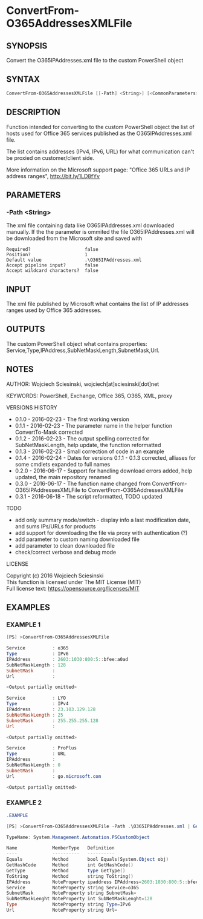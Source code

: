# ConvertFrom-O365AddressesXMLFile
## SYNOPSIS
Convert the O365IPAddresses.xml file to the custom PowerShell object

## SYNTAX
```powershell
ConvertFrom-O365AddressesXMLFile [[-Path] <String>] [<CommonParameters>]
```

## DESCRIPTION
Function intended for converting to the custom PowerShell object the list of hosts used for Office 365 services published as the O365IPAddresses.xml file.

The list contains addresses (IPv4, IPv6, URL) for what communication can't be proxied on customer/client side.

More information on the Microsoft support page: "Office 365 URLs and IP address ranges", http://bit.ly/1LD8fYv

## PARAMETERS
### -Path &lt;String&gt;
The xml file containing data like O365IPAddresses.xml downloaded manually.
If the the parameter is ommited the file O365IPAddresses.xml will be downloaded from the Microsoft site and saved with
```
Required?                    false
Position?                    1
Default value                .\O365IPAddresses.xml
Accept pipeline input?       false
Accept wildcard characters?  false
```

## INPUT
The xml file published by Microsoft what contains the list of IP addresses ranges used by Office 365 addresses.

## OUTPUTS
The custom PowerShell object what contains properties: Service,Type,IPAddress,SubNetMaskLength,SubnetMask,Url.

## NOTES
AUTHOR: Wojciech Sciesinski, wojciech[at]sciesinski[dot]net  

KEYWORDS: PowerShell, Exchange, Office 365, O365, XML, proxy

VERSIONS HISTORY
- 0.1.0 - 2016-02-23 - The first working version
- 0.1.1 - 2016-02-23 - The parameter name in the helper function ConvertTo-Mask corrected
- 0.1.2 - 2016-02-23 - The output spelling corrected for SubNetMaskLength, help update, the function reformatted
- 0.1.3 - 2016-02-23 - Small correction of code in an example
- 0.1.4 - 2016-02-24 - Dates for versions 0.1.1 - 0.1.3 corrected, alliases for some cmdlets expanded to full names
- 0.2.0 - 2016-06-17 - Support for handling download errors added, help updated, the main repository renamed 
- 0.3.0 - 2016-06-17 - The function name changed from ConvertFrom-O365IPAddressesXMLFile to ConvertFrom-O365AddressesXMLFile
- 0.3.1 - 2016-06-18 - The script reformatted, TODO updated

TODO

- add only summary mode/switch - display info a last modification date, and sums IPs/URLs for products
- add support for downloading the file via proxy with authentication (?)
- add parameter to custom naming downloaded file
- add parameter to clean downloaded file
- check/correct verbose and debug mode

LICENSE

Copyright (c) 2016 Wojciech Sciesinski  
This function is licensed under The MIT License (MIT)  
Full license text: https://opensource.org/licenses/MIT  

## EXAMPLES
### EXAMPLE 1
```powershell
[PS] >ConvertFrom-O365AddressesXMLFile

Service          : o365
Type             : IPv6
IPAddress        : 2603:1030:800:5::bfee:a0ad
SubNetMaskLength : 128
SubnetMask       :
Url              :

<Output partially omitted>

Service          : LYO
Type             : IPv4
IPAddress        : 23.103.129.128
SubNetMaskLength : 25
SubnetMask       : 255.255.255.128
Url              :

<Output partially omitted>

Service          : ProPlus
Type             : URL
IPAddress        :
SubNetMaskLength : 0
SubnetMask       :
Url              : go.microsoft.com

<Output partially omitted>

```

### EXAMPLE 2

```powershell
.EXAMPLE

[PS] >ConvertFrom-O365AddressesXMLFile -Path .\O365IPAddresses.xml | Get-Member

TypeName: System.Management.Automation.PSCustomObject

Name             MemberType   Definition
----             ----------   ----------
Equals           Method       bool Equals(System.Object obj)
GetHashCode      Method       int GetHashCode()
GetType          Method       type GetType()
ToString         Method       string ToString()
IPAddress        NoteProperty ipaddress IPAddress=2603:1030:800:5::bfee:a0ad
Service          NoteProperty string Service=o365
SubnetMask       NoteProperty string SubnetMask=
SubNetMaskLenght NoteProperty int SubNetMaskLenght=128
Type             NoteProperty string Type=IPv6
Url              NoteProperty string Url=
```
